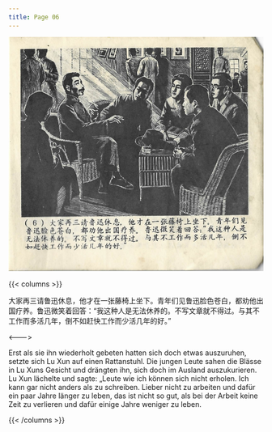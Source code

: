 ```yaml
---
title: Page 06
---
```


![luxun front](../../../images/luxun/ZuihouYiciXunli/7-page-00001.jpg)

{{< columns >}}

大家再三请鲁迅休息，他才在一张藤椅上坐下。青年们见鲁迅脸色苍白，都劝他出国疗养。鲁迅微笑着回答：“我这种人是无法休养的。不写文章就不得过。与其不工作而多活几年，倒不如赶快工作而少活几年的好。”

<--->

Erst als sie ihn wiederholt gebeten hatten sich doch etwas auszuruhen, setzte sich Lu Xun auf einen Rattanstuhl. Die jungen Leute sahen die Blässe in Lu Xuns Gesicht und drängten ihn, sich doch im Ausland auszukurieren. Lu Xun lächelte und sagte: „Leute wie ich können sich nicht erholen. Ich kann gar nicht anders als zu schreiben. Lieber nicht zu arbeiten und dafür ein paar Jahre länger zu leben, das ist nicht so gut, als bei der Arbeit keine Zeit zu verlieren und dafür einige Jahre weniger zu leben. 

{{< /columns >}}